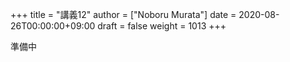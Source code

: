 +++
title = "講義12"
author = ["Noboru Murata"]
date = 2020-08-26T00:00:00+09:00
draft = false
weight = 1013
+++

準備中